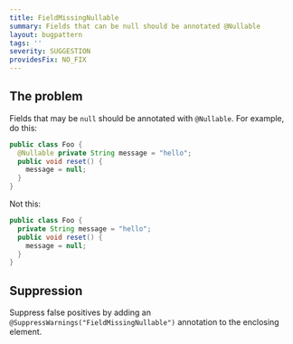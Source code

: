 ```yaml
---
title: FieldMissingNullable
summary: Fields that can be null should be annotated @Nullable
layout: bugpattern
tags: ''
severity: SUGGESTION
providesFix: NO_FIX
---
```


<!--
*** AUTO-GENERATED, DO NOT MODIFY ***
To make changes, edit the @BugPattern annotation or the explanation in docs/bugpattern.
-->

## The problem
Fields that may be `null` should be annotated with `@Nullable`. For example, do
this:

```java {.good}
public class Foo {
  @Nullable private String message = "hello";
  public void reset() {
    message = null;
  }
}
```

Not this:

```java {.bad}
public class Foo {
  private String message = "hello";
  public void reset() {
    message = null;
  }
}
```

## Suppression
Suppress false positives by adding an `@SuppressWarnings("FieldMissingNullable")` annotation to the enclosing element.
